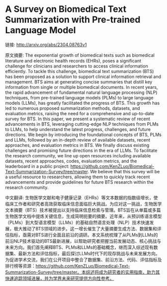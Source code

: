 # A Survey on Biomedical Text Summarization with Pre-trained Language Model

链接: http://arxiv.org/abs/2304.08763v1

原文摘要:
The exponential growth of biomedical texts such as biomedical literature and
electronic health records (EHRs), poses a significant challenge for clinicians
and researchers to access clinical information efficiently. To tackle this
challenge, biomedical text summarization (BTS) has been proposed as a solution
to support clinical information retrieval and management. BTS aims at
generating concise summaries that distill key information from single or
multiple biomedical documents. In recent years, the rapid advancement of
fundamental natural language processing (NLP) techniques, from pre-trained
language models (PLMs) to large language models (LLMs), has greatly facilitated
the progress of BTS. This growth has led to numerous proposed summarization
methods, datasets, and evaluation metrics, raising the need for a comprehensive
and up-to-date survey for BTS. In this paper, we present a systematic review of
recent advancements in BTS, leveraging cutting-edge NLP techniques from PLMs to
LLMs, to help understand the latest progress, challenges, and future
directions. We begin by introducing the foundational concepts of BTS, PLMs and
LLMs, followed by an in-depth review of available datasets, recent approaches,
and evaluation metrics in BTS. We finally discuss existing challenges and
promising future directions in the era of LLMs. To facilitate the research
community, we line up open resources including available datasets, recent
approaches, codes, evaluation metrics, and the leaderboard in a public project:
https://github.com/KenZLuo/Biomedical-Text-Summarization-Survey/tree/master. We
believe that this survey will be a useful resource to researchers, allowing
them to quickly track recent advancements and provide guidelines for future BTS
research within the research community.

中文翻译:
生物医学文献和电子健康记录（EHRs）等文本数据的指数级增长，使临床工作者和研究者高效获取临床信息面临巨大挑战。为应对这一挑战，生物医学文本摘要（BTS）技术被提出以支持临床信息检索与管理。BTS旨在从单篇或多篇生物医学文档中提炼关键信息，生成简明扼要的摘要。近年来，从预训练语言模型（PLMs）到大型语言模型（LLMs）的基础自然语言处理（NLP）技术快速发展，极大推动了BTS领域的进步。这一增长催生了大量摘要生成方法、数据集和评估指标，亟需对BTS进行全面且前沿的调研。本文系统梳理了从PLMs到LLMs的前沿NLP技术驱动的BTS最新进展，以帮助研究者把握当前发展动态、核心挑战与未来方向。我们首先阐释BTS、PLMs和LLMs的基础概念，继而深入综述现有数据集、最新方法和评估指标，最后探讨LLMs时代下的现存挑战与未来发展方向。为促进学术交流，我们在公开项目中整合了数据集、前沿方法、代码、评估指标及排行榜等资源：https://github.com/KenZLuo/Biomedical-Text-Summarization-Survey/tree/master。本综述将成为研究者的实用指南，助力其快速追踪领域进展，并为学界未来研究提供方向性参考。
